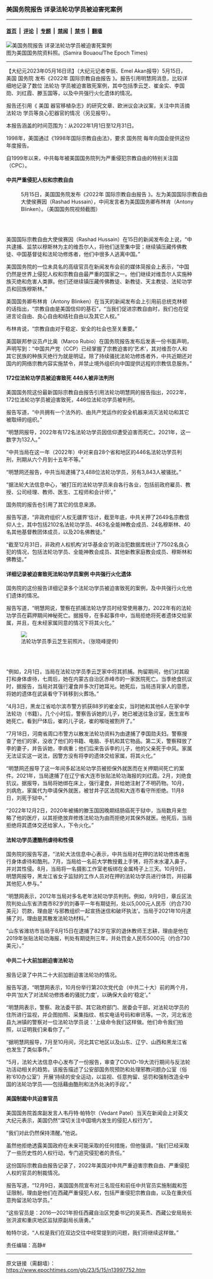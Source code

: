 ### 美国务院报告 详录法轮功学员被迫害死案例

---

#### [首页](../../../..?n13997752) &nbsp;|&nbsp; [评论](../../../../../epoch-comment?n13997752) &nbsp;|&nbsp; [专题](../../../../../epoch-special?n13997752) &nbsp;|&nbsp; [禁闻](../../../../../epoch-news?n13997752) &nbsp;|&nbsp; [禁书](../../../../../books?n13997752) &nbsp;|&nbsp; [翻墙](https://github.com/gfw-breaker/nogfw/blob/master/README.md?n13997752)


<div><img alt="美国务院报告 详录法轮功学员被迫害死案例" class="attachment-djy_600_400 size-djy_600_400 wp-post-image" src="https://i.epochtimes.com/assets/uploads/2021/01/A1-23.jpg"/>
<div class="caption">
 图为美国国务院资料照。(Samira Bouaou/The Epoch Times)
</div></div><hr/><div class="post_content" id="artbody" itemprop="articleBody">
 <!-- article content begin -->
 <p>
  【大纪元2023年05月16日讯】（大纪元记者李辰、Emel Akan报导）5月15日，
  <ok href="https://www.epochtimes.com/gb/tag/%E7%BE%8E%E5%9B%BD.html">
   美国
  </ok>
  <ok href="https://www.epochtimes.com/gb/tag/%E5%9B%BD%E5%8A%A1%E9%99%A2.html">
   国务院
  </ok>
  发布《2022年
  <ok href="https://www.epochtimes.com/gb/tag/%E5%9B%BD%E9%99%85%E5%AE%97%E6%95%99%E8%87%AA%E7%94%B1%E6%8A%A5%E5%91%8A.html">
   国际宗教自由报告
  </ok>
  》。报告引用明慧网消息，比较详细地记录了数位
  <ok href="https://www.epochtimes.com/gb/tag/%E6%B3%95%E8%BD%AE%E5%8A%9F.html">
   法轮功
  </ok>
  学员被迫害致死案例，其中包括季云芝、崔金实、李国勋、刘红霞、滕玉国等，以及中共强行火化遗体的情况。
 </p>
 <p>
  报告还引用《
  <ok href="https://www.epochtimes.com/gb/tag/%E7%BE%8E%E5%9B%BD.html">
   美国
  </ok>
  器官移植杂志》的研究文章、欧洲议会决议案，关注中共活摘
  <ok href="https://www.epochtimes.com/gb/tag/%E6%B3%95%E8%BD%AE%E5%8A%9F.html">
   法轮功
  </ok>
  学员等良心犯器官的情况（另见报导）。
 </p>
 <p>
  本报告涵盖的时间范围为：从2022年1月1日至12月31日。
 </p>
 <p>
  1998年，美国通过《1998年国际宗教自由法》，要求
  <ok href="https://www.epochtimes.com/gb/tag/%E5%9B%BD%E5%8A%A1%E9%99%A2.html">
   国务院
  </ok>
  每年向国会提供这份年度报告。
 </p>
 <p>
  自1999年以来，中共每年被美国国务院列为严重侵犯宗教自由的特别关注国（CPC）。
 </p>
 <h4>
  中共严重侵犯人权和宗教自由
 </h4>
 <figure aria-describedby="caption-attachment-13997755" class="wp-caption aligncenter" id="attachment_13997755" style="width: 508px">
  <ok href="https://i.epochtimes.com/assets/uploads/2023/05/id13997755-Screen-Shot-2023-05-15-at-7.05.38-PM.png" target="_blank">
   <img alt="" class="size-full wp-image-13997755" src="https://i.epochtimes.com/assets/uploads/2023/05/id13997755-Screen-Shot-2023-05-15-at-7.05.38-PM.png"/>
  </ok>
  <br/><figcaption class="wp-caption-text" id="caption-attachment-13997755">
   5月15日，美国国务院发布《2022年
   <ok href="https://www.epochtimes.com/gb/tag/%E5%9B%BD%E9%99%85%E5%AE%97%E6%95%99%E8%87%AA%E7%94%B1%E6%8A%A5%E5%91%8A.html">
    国际宗教自由报告
   </ok>
   》。左为美国国际宗教自由大使侯赛因（Rashad Hussain），中间发言者为美国国务卿布林肯（Antony Blinken）。（美国国务院视频截图）
  </figcaption><br/>
 </figure><br/>
 <p>
  美国国际宗教自由大使侯赛因（Rashad Hussain）在15日的新闻发布会上说，“中共逮捕、监禁以穆斯林为主的维吾尔人，将他们送至集中营；继续镇压藏传佛教徒、中国基督徒和法轮功修炼者，他们中很多人逃离中国。”
 </p>
 <p>
  美国国务院的一位未具名的高级官员在新闻发布会前的媒体简报会上表示，“中国仍然是世界上侵犯人权和宗教自由最严重的国家之一。他们继续对维吾尔人实施种族灭绝和危害人类罪。他们还继续镇压藏传佛教徒、新教徒、天主教徒、法轮功学员和回族穆斯林。”
 </p>
 <p>
  美国国务卿布林肯（Antony Blinken）在当天的新闻发布会上引用前总统克林顿的话指出，“宗教自由是美国信仰的基石”，“当我们促进宗教自由时，我们也在促进言论自由、良心自由和结社自由以及其它人权。”
 </p>
 <p>
  布林肯说，“宗教自由对于稳定、安全的社会也至关重要。”
 </p>
 <p>
  美国联邦参议员卢比奥（Marco Rubio）在国务院报告发布后发表一份书面声明，声明写到：“中国共产党（CCP）已经掌握了宗教迫害的‘艺术’，其对维吾尔人和其它民族的种族灭绝行为就是明证。除了持续骚扰法轮功修炼者外，中共近期还对国内的网络宗教内容实施禁令，并禁止境外组织向中国提供远程的宗教信息服务。”
 </p>
 <h4>
  172位法轮功学员被迫害致死 446人被非法判刑
 </h4>
 <p>
  美国国务院这份最新国际宗教自由报告引用法轮功明慧网的报告指出，2022年，172位法轮功学员被迫害致死，446位法轮功学员被判刑。
 </p>
 <p>
  报告写道，“中共拥有一个法外的、由共产党运作的安全机器来消灭法轮功和其它被取缔的组织。”
 </p>
 <p>
  “明慧网报导，2022年有172名法轮功学员因信仰遭受迫害而死亡。2021年，这一数字为132人。”
 </p>
 <p>
  “中共当局在这一年（2022年）中对来自28个省和地区的446名法轮功学员判刑，刑期从六个月到十五年不等。”
 </p>
 <p>
  “明慧网还报告，中共当局逮捕了3,488位法轮功学员，另有3,843人被骚扰。”
 </p>
 <p>
  “据法轮大法信息中心，‘被打压的法轮功学员来自各行各业，包括前政府雇员、教授、公司经理、教师、医生、工程师和会计师’。”
 </p>
 <p>
  国务院的报告也引用了其它的信息来源。
 </p>
 <p>
  报告写道，“非政府组织‘人权无疆界’估计，截至年底，中共关押了2649名宗教信仰人士，其中包括2102名法轮功学员、463名全能神教会成员、24名穆斯林、40名其他基督教团体成员，以及20名佛教徒。”
 </p>
 <p>
  “截至12月31日，非政府人权机构‘对华基金会’的政治犯数据库统计了7502名良心犯的情况，包括法轮功学员、全能神教会成员、其他新教家庭教会成员、穆斯林和佛教徒。”
 </p>
 <h4>
  详细记录被迫害致死法轮功学员案例 中共强行火化遗体
 </h4>
 <p>
  国务院的这份报告详细记录多个法轮功学员被迫害致死的案例，及中共强行火化他们遗体的情况。
 </p>
 <p>
  报告写道，“明慧网说，警察在抓捕法轮功学员时经常使用暴力，2022年有的法轮功学员在羁押期间神秘死亡。据报导，在多起事件中，当局拒绝将死者遗体交给家属，并且，在未经家属同意的情况下将其火化。”
 </p>
 <figure class="wp-caption alignnone" style="width: 408px">
  <ok href=" https://i.epochtimes.com/assets/uploads/2022/05/id13732646-Screen-Shot-2022-05-10-at-7.36.57-PM.png" rel="noreferrer noopener" target="_blank">
   <img class="size-large" src="https://i.epochtimes.com/assets/uploads/2022/05/id13732646-Screen-Shot-2022-05-10-at-7.36.57-PM.png"/>
  </ok>
  <br/><figcaption class="wp-caption-text">
   法轮功学员季云芝生前照片。（张晓峰提供）
  </figcaption><br/>
 </figure><br/>
 <p>
  “例如，2月1日，当局在法轮功学员季云芝家中将其抓捕。拘留期间，他们对其殴打和身体虐待，七周后，她在内蒙古自治区赤峰市的一家医院死亡。当季绝食抗议时，据报告，当局对其强行灌食并多次打她耳光。她死后，当局违背家人的意愿，将她的遗体在武装看守下转移到火葬场。”
 </p>
 <p>
  “4月3日，黑龙江省哈尔滨市警方抓获88岁的崔金实，当时她和其他6人在家中学法轮功（书籍）。几个小时后，警察告诉她的儿子，她已被送往急诊室，医生宣布她死亡。看到尸体后，崔的儿子说，崔的喉咙被割开了。”
 </p>
 <p>
  “7月18日，河南省周口市警方以散发法轮功资料为由逮捕了李国勋夫妇。警察搜查了他们的家，没收了他们的书籍、电脑、手机和其它物品。第二天，警察释放了李的妻子，并告诉她，李病重；他们后来告诉李的儿子，他的父亲死于中风。家属无法证实这一说法，因警方没有将李的遗体交给家属，将其火化。”
 </p>
 <p>
  “明慧网还报导了这一年间多起法轮功学员被拒保外就医而在关押期间死亡的案件。2021年，当局逮捕了在辽宁省大连市张贴法轮功海报的刘红霞。2月，刘绝食抗议。据报导，当局将她绑在床上，强行灌食，并给她注射了不明药物。10月，刘病危，家属代为申请保外就医，被甘井子区法院和大连市看守所拒绝。11月8日，刘死于狱中。”
 </p>
 <p>
  “2022年12月2日，2020年被捕的滕玉国因晚期结肠癌死于狱中，当局数月来忽略了他的医疗，以其拒绝放弃修炼法轮功为由而拒绝对其保外就医。他死后，当局拒绝将其遗体交还给家人，下令火化。”
 </p>
 <h4>
  法轮功学员遭酷刑虐待和性侵
 </h4>
 <p>
  国务院的报告写道，“法轮大法信息中心表示，中共当局对在押的法轮功修炼者施行身体虐待和酷刑。7月，当局给一名前大学教授戴上手铐，将芥末水灌入鼻子，并对其性侵。8月，当局将一名摄影工作室老板绑在金属椅子上三天。10月9日，明慧网报导，黑龙江省女子监狱的工作人员对在押的法轮功学员进行体罚，并招募其他犯人参与。”
 </p>
 <p>
  “明慧网表示，2012年当局对多名老年法轮功学员判刑。例如，9月9日，章丘区法院判处山东省济南市82岁的刘春平一年有期徒刑，处以5,000元人民币（约合730美元）罚款，理由是‘与邪教组织一起宣扬迷信和破坏执法’。当局于2021年10月逮捕了刘，理由是其散发法轮功材料。”
 </p>
 <p>
  “山东省潍坊市当局于8月15日在逮捕了82岁在家的退休教师王志耕，理由是他在2019年张贴法轮功海报，判处有期徒刑三年，并处罚金人民币5000元（约合730美元）。”
 </p>
 <h4>
  中共二十大前加剧迫害法轮功
 </h4>
 <p>
  报告记录了中共二十大前加剧迫害法轮功的情况。
 </p>
 <p>
  报告写道，“明慧网表示，10月份举行第20次党代会（中共二十大）前的两个月，中共‘加大了对法轮功修炼者的骚扰力度’，以确保大会的‘稳定’。”
 </p>
 <p>
  “明慧网表示，警察、政法委干部、其它政府部门、居委会干部，对法轮功学员的住所进行监视，并企图拍照、采集指纹、核实电话号码和审讯等。一次，河北省沧县九洲镇的警察对一位法轮功学员说：‘上级命令我们这样做。他们命令我们拍照，以证明我们来看你了。’”
 </p>
 <p>
  “据明慧网报导，7月至10月间，河北其它地区以及山东、辽宁、山西和黑龙江省也发生了类似事件。”
 </p>
 <p>
  “5月，法轮大法信息中心发布了一份报告，审查了COVID-19大流行期间与反法轮功活动相关的趋势。该报告描述了公安部国务院预防和处理邪教问题办公室（俗称‘610办公室’）开展‘持续的安全运动，以监视、任意拘留、惩罚和强制改造全中国的法轮功学员——包括藉由酷刑和法外处决的手段’。”
 </p>
 <h4>
  美国制裁中共迫害官员
 </h4>
 <p>
  美国国务院首席副发言人韦丹特·帕特尔（Vedant Patel）当天在新闻会上对英文大纪元表示，美国仍然“深切关注中国境内发生的侵犯人权行为”。
 </p>
 <p>
  “我们对此仍然保持清醒。”他说。
 </p>
 <p>
  虽然他拒绝透露美国政府在未来可能采取的任何措施，但他强调，“我们已经采取了一些历史性的人权行动，专门追究侵犯者的责任。”
 </p>
 <p>
  这份国际宗教自由报告记录了，2022年美国对中共严重迫害宗教自由、严重侵犯人权的官员的制裁情况。
 </p>
 <p>
  报告写道，“12月9日，美国国务院宣布对三名现任和前任中共官员实施制裁和签证限制，理由是他们在西藏严重侵犯人权，包括严重侵犯宗教自由，以及在重庆任意拘留法轮功学员。”
 </p>
 <p>
  “这些官员是：2016—2021年担任西藏自治区党委书记的吴英杰、西藏公安局局长张洪波和重庆地区监狱原副局长唐勇。”
 </p>
 <p>
  帕特尔说，“人权是我们在双边交往中经常提到的问题，我们将继续这样做。”
 </p>
 <p>
  责任编辑：高静#
 </p>
 <!-- article content end -->
 <div id="below_article_ad">
 </div>
</div>


---

原文链接（需翻墙）：https://www.epochtimes.com/gb/23/5/15/n13997752.htm